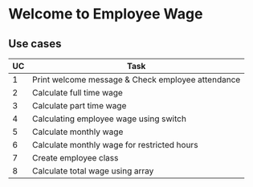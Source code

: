 # **Welcome to Employee Wage**

## Use cases ##
UC          | Task
------------|--------------
1           | Print welcome message & Check employee attendance
2           | Calculate full time wage
3           | Calculate part time wage
4           | Calculating employee wage using switch
5           | Calculate monthly wage
6           | Calculate monthly wage for restricted hours
7           | Create employee class
8           | Calculate total wage using array